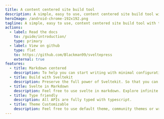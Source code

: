 ```yaml
---
title: A content centered site build tool
description: A simple, easy to use, content centered site build tool with the full power of Sveltekit.
heroImage: /android-chrome-192x192.png
tagline: A simple, easy to use, content centered site build tool with the full power of Sveltekit.
actions:
  - label: Read the docs
    to: /guide/introduction/
    type: primary
  - label: View on github
    type: flat
    to: https://github.com/Blackman99/sveltepress
    external: true
features:
  - title: Markdown centered
    description: To help you can start writing with minimal configuration.
  - title: Build with Sveltekit
    description: Preserve the full power of Sveltekit. So that you can do more than SSG.
  - title: Svelte in Markdown
    description: Feel free to use svelte in markdown. Explore infinite possibilities.
  - title: Type friendly
    description: All APIs are fully typed with typescript.
  - title: Theme Customizable
    description: Feel free to use default theme, community themes or write your own.
---
```

